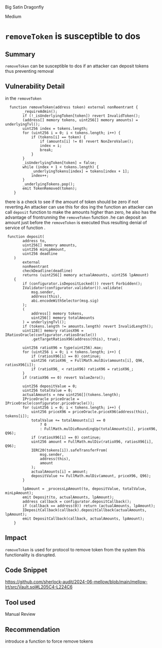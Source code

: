 Big Satin Dragonfly

Medium

# `removeToken` is susceptible to dos

## Summary

`removeToken` can be susceptible to dos if an attacker can deposit tokens thus preventing removal

## Vulnerability Detail

in the `removeToken` 

```solidity
  function removeToken(address token) external nonReentrant {
        _requireAdmin();
        if (!_isUnderlyingToken[token]) revert InvalidToken();
        (address[] memory tokens, uint256[] memory amounts) = underlyingTvl();
        uint256 index = tokens.length;
        for (uint256 i = 0; i < tokens.length; i++) {
            if (tokens[i] == token) {
                if (amounts[i] != 0) revert NonZeroValue();
                index = i;
                break;
            }
        }
        _isUnderlyingToken[token] = false;
        while (index + 1 < tokens.length) {
            _underlyingTokens[index] = tokens[index + 1];
            index++;
        }
        _underlyingTokens.pop();
        emit TokenRemoved(token);
    }

```
there is a check to see if the amount of token should be zero if not reverting.An attacker can use this for dos ing the function 
an attacker can call `deposit` function to make the amounts higher than zero, he also has the advantage of frontrunning the `removeToken` function .he can deposit an amount just before the `removeToken` is executed thus resulting denial of service of function .

```solidity
 function deposit(
        address to,
        uint256[] memory amounts,
        uint256 minLpAmount,
        uint256 deadline
    )
        external
        nonReentrant
        checkDeadline(deadline)
        returns (uint256[] memory actualAmounts, uint256 lpAmount)
    {
        if (configurator.isDepositLocked()) revert Forbidden();
        IValidator(configurator.validator()).validate(
            msg.sender,
            address(this),
            abi.encodeWithSelector(msg.sig)
        );
        (
            address[] memory tokens,
            uint256[] memory totalAmounts
        ) = underlyingTvl();
        if (tokens.length != amounts.length) revert InvalidLength();
        uint128[] memory ratiosX96 = IRatiosOracle(configurator.ratiosOracle())
            .getTargetRatiosX96(address(this), true);

        uint256 ratioX96 = type(uint256).max;
        for (uint256 i = 0; i < tokens.length; i++) {
            if (ratiosX96[i] == 0) continue;
            uint256 ratioX96_ = FullMath.mulDiv(amounts[i], Q96, ratiosX96[i]);
            if (ratioX96_ < ratioX96) ratioX96 = ratioX96_;
        }
        if (ratioX96 == 0) revert ValueZero();

        uint256 depositValue = 0;
        uint256 totalValue = 0;
        actualAmounts = new uint256[](tokens.length);
        IPriceOracle priceOracle = IPriceOracle(configurator.priceOracle());
        for (uint256 i = 0; i < tokens.length; i++) {
            uint256 priceX96 = priceOracle.priceX96(address(this), tokens[i]);
            totalValue += totalAmounts[i] == 0
                ? 0
                : FullMath.mulDivRoundingUp(totalAmounts[i], priceX96, Q96);
            if (ratiosX96[i] == 0) continue;
            uint256 amount = FullMath.mulDiv(ratioX96, ratiosX96[i], Q96);
            IERC20(tokens[i]).safeTransferFrom(
                msg.sender,
                address(this),
                amount
            );
            actualAmounts[i] = amount;
            depositValue += FullMath.mulDiv(amount, priceX96, Q96);
        }

        lpAmount = _processLpAmount(to, depositValue, totalValue, minLpAmount);
        emit Deposit(to, actualAmounts, lpAmount);
        address callback = configurator.depositCallback();
        if (callback == address(0)) return (actualAmounts, lpAmount);
        IDepositCallback(callback).depositCallback(actualAmounts, lpAmount);
        emit DepositCallback(callback, actualAmounts, lpAmount);
    }

```

## Impact

`removeToken` is used for protocol to remove token from the system this functionality is disrupted.

## Code Snippet

https://github.com/sherlock-audit/2024-06-mellow/blob/main/mellow-lrt/src/Vault.sol#L205C4-L224C6

## Tool used

Manual Review

## Recommendation

introduce a function to force remove tokens